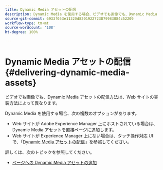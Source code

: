 ```yaml
---
title: Dynamic Media アセットの配信
description: Dynamic Media を使用する場合、ビデオでも画像でも、Dynamic Media アセットを Web サイトに配信するオプションは複数あります。
source-git-commit: 6933f053e11320d8201922723879983084c52209
workflow-type: tm+mt
source-wordcount: '108'
ht-degree: 100%

---
```



# Dynamic Media アセットの配信 {#delivering-dynamic-media-assets}

ビデオでも画像でも、Dynamic Media アセットの配信方法は、Web サイトの実装方法によって異なります。

Dynamic Media を使用する場合、次の複数のオプションがあります。

* Web サイトが Adobe Experience Manager 上にホストされている場合は、Dynamic Media アセットを直接ページに追加します。
* Web サイトが Experience Manager 上にない場合は、タッチ操作対応 UI で、「[Dynamic Media アセットの配信](/help/assets/dynamic-media/delivering-dynamic-media-assets.md)」を参照してください。

詳しくは、次のトピックを参照してください。

* [ページへの Dynamic Media アセットの追加 ](/help/assets/dynamic-media/adding-dynamic-media-assets-to-pages.md)

